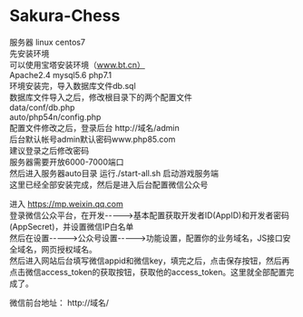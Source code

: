 # Sakura-Chess

服务器 linux centos7  
先安装环境  
可以使用宝塔安装环境（www.bt.cn）  
Apache2.4 mysql5.6 php7.1  
环境安装完，导入数据库文件db.sql  
数据库文件导入之后，修改根目录下的两个配置文件  
data/conf/db.php  
auto/php54n/config.php  
配置文件修改之后，登录后台 http://域名/admin  
后台默认帐号admin默认密码www.php85.com  
建议登录之后修改密码  
服务器需要开放6000-7000端口  
然后进入服务器auto目录 运行./start-all.sh  启动游戏服务端  
这里已经全部安装完成，然后是进入后台配置微信公众号  

进入 https://mp.weixin.qq.com  
登录微信公众平台，在开发----->基本配置获取开发者ID(AppID)和开发者密码(AppSecret)，并设置微信IP白名单  
然后在设置----->公众号设置----->功能设置，配置你的业务域名，JS接口安全域名，网页授权域名。  
然后进入网站后台填写微信appid和微信key，填完之后，点击保存按钮，然后再点击微信access_token的获取按钮，获取他的access_token。这里就全部配置完成了。

微信前台地址：  http://域名/
